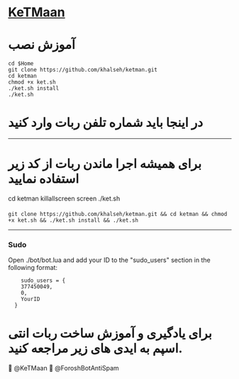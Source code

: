 # [KeTMaan](https://github.com/khalseh)

#  آموزش نصب 
```
cd $Home
git clone https://github.com/khalseh/ketman.git
cd ketman
chmod +x ket.sh
./ket.sh install
./ket.sh
```
# در اینجا باید شماره تلفن ربات وارد کنید 
* * *

#  برای همیشه اجرا ماندن ربات از کد زیر استفاده نمایید

cd ketman
killallscreen
screen ./ket.sh
####
```
git clone https://github.com/khalseh/ketman.git && cd ketman && chmod +x ket.sh && ./ket.sh install && ./ket.sh
```
* * *


### Sudo

Open ./bot/bot.lua and add your ID to the "sudo_users" section in the following format:
```
    sudo_users = {
    377450049,
    0,
    YourID
  }
  ```
 # برای یادگیری و آموزش ساخت ربات انتی اسپم به ایدی های زیر مراجعه کنید.
	@KeTMaan
	@ForoshBotAntiSpam


